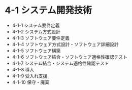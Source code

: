 # 4-1 システム開発技術

- 4-1-1 システム要件定義
- 4-1-2 システム方式設計
- 4-1-3 ソフトウェア要件定義
- 4-1-4 ソフトウェア方式設計・ソフトウェア詳細設計
- 4-1-5 ソフトウェア構築
- 4-1-6 ソフトウェア結合・ソフトウェア適格性確認テスト
- 4-1-7 システム結合・システム適格性確認テスト
- 4-1-8 導入
- 4-1-9 受入れ支援
- 4-1-10 保守・廃棄
